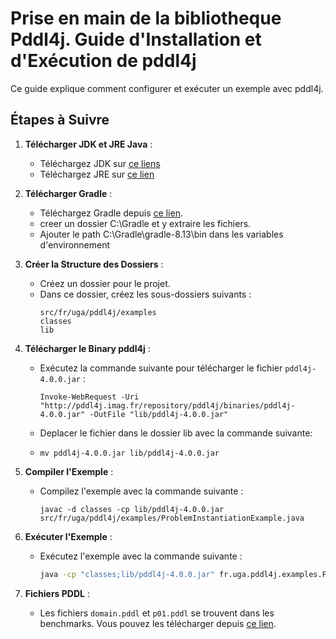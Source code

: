 # Prise en main de la bibliotheque Pddl4j. Guide d'Installation et d'Exécution de pddl4j

Ce guide explique comment configurer et exécuter un exemple avec pddl4j.

## Étapes à Suivre

1. **Télécharger JDK et JRE Java** :
   - Téléchargez JDK sur [ce liens](https://www.oracle.com/java/technologies/downloads/)
   - Téléchargez JRE sur [ce lien](https://www.java.com/fr/download/manual.jsp)

2. **Télécharger Gradle** :
   - Téléchargez Gradle depuis [ce lien](https://gradle.org/install/).
   - creer un dossier C:\Gradle et y extraire les fichiers.
   - Ajouter le path C:\Gradle\gradle-8.13\bin dans les variables d'environnement

3. **Créer la Structure des Dossiers** :
   - Créez un dossier pour le projet.
   - Dans ce dossier, créez les sous-dossiers suivants :
     ```
     src/fr/uga/pddl4j/examples
     classes
     lib
     ```

4. **Télécharger le Binary pddl4j** :
   - Exécutez la commande suivante pour télécharger le fichier `pddl4j-4.0.0.jar` :
     ```
     Invoke-WebRequest -Uri "http://pddl4j.imag.fr/repository/pddl4j/binaries/pddl4j-4.0.0.jar" -OutFile "lib/pddl4j-4.0.0.jar"
     ```
    - Deplacer le fichier dans le dossier lib avec la commande suivante:
    - ```
      mv pddl4j-4.0.0.jar lib/pddl4j-4.0.0.jar
      ```

5. **Compiler l'Exemple** :
   - Compilez l'exemple avec la commande suivante :
     ```
     javac -d classes -cp lib/pddl4j-4.0.0.jar src/fr/uga/pddl4j/examples/ProblemInstantiationExample.java
     ```

6. **Exécuter l'Exemple** :
   - Exécutez l'exemple avec la commande suivante :
     ```bash
     java -cp "classes;lib/pddl4j-4.0.0.jar" fr.uga.pddl4j.examples.ProblemInstantiationExample "src/test/resources/benchmarks/pddl/ipc2000/logistics/strips-typed/domain.pddl" "src/test/resources/benchmarks/pddl/ipc2000/logistics/strips-typed/p01.pddl"
     ```

7. **Fichiers PDDL** :
   - Les fichiers `domain.pddl` et `p01.pddl` se trouvent dans les benchmarks. Vous pouvez les télécharger depuis [ce lien](https://github.com/pellierd/pddl4j/tree/master/src/test/resources/benchmarks/pddl/ipc2000/logistics/strips-typed).

